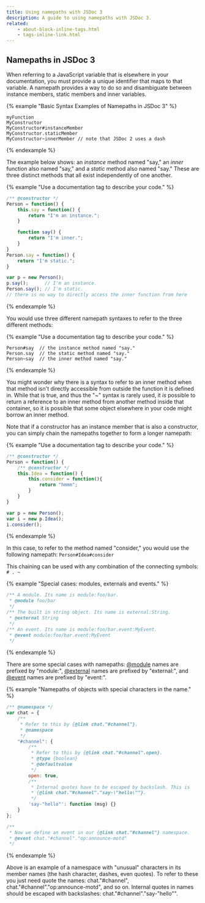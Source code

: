 ```yaml
---
title: Using namepaths with JSDoc 3
description: A guide to using namepaths with JSDoc 3.
related:
    - about-block-inline-tags.html
    - tags-inline-link.html
---
```


## Namepaths in JSDoc 3

When referring to a JavaScript variable that is elsewhere in your documentation, you must provide a unique identifier that maps to that variable. A namepath provides a way to do so and disambiguate between instance members, static members and inner variables.

{% example "Basic Syntax Examples of Namepaths in JSDoc 3" %}

```
myFunction
MyConstructor
MyConstructor#instanceMember
MyConstructor.staticMember
MyConstructor~innerMember // note that JSDoc 2 uses a dash
```
{% endexample %}

The example below shows: an _instance_ method named "say," an _inner_ function also named "say," and a _static_ method also named "say." These are three distinct methods that all exist independently of one another.

{% example "Use a documentation tag to describe your code." %}

```js
/** @constructor */
Person = function() {
    this.say = function() {
        return "I'm an instance.";
    }

    function say() {
        return "I'm inner.";
    }
}
Person.say = function() {
    return "I'm static.";
}

var p = new Person();
p.say();      // I'm an instance.
Person.say(); // I'm static.
// there is no way to directly access the inner function from here
```
{% endexample %}

You would use three different namepath syntaxes to refer to the three different methods:

{% example "Use a documentation tag to describe your code." %}

```
Person#say  // the instance method named "say."
Person.say  // the static method named "say."
Person~say  // the inner method named "say."
```
{% endexample %}

You might wonder why there is a syntax to refer to an inner method when that method isn't directly accessible from outside the function it is defined in. While that is true, and thus the "~" syntax is rarely used, it _is_ possible to return a reference to an inner method from another method inside that container, so it is possible that some object elsewhere in your code might borrow an inner method.

Note that if a constructor has an instance member that is also a constructor, you can simply chain the namepaths together to form a longer namepath:

{% example "Use a documentation tag to describe your code." %}

```js
/** @constructor */
Person = function() {
    /** @constructor */
    this.Idea = function() {
        this.consider = function(){
            return "hmmm";
        }
    }
}

var p = new Person();
var i = new p.Idea();
i.consider();
```
{% endexample %}

In this case, to refer to the method named "consider," you would use the following namepath:
`Person#Idea#consider`


This chaining can be used with any combination of the connecting symbols: `# . ~`

{% example "Special cases: modules, externals and events." %}

```js
/** A module. Its name is module:foo/bar.
 * @module foo/bar
 */
/** The built in string object. Its name is external:String.
 * @external String
 */
/** An event. Its name is module:foo/bar.event:MyEvent.
 * @event module:foo/bar.event:MyEvent
 */
```
{% endexample %}

There are some special cases with namepaths: [@module][module-tag] names are prefixed by "module:", [@external][external-tag] names are prefixed by "external:", and [@event][event-tag] names are prefixed by "event:".

{% example "Namepaths of objects with special characters in the name." %}

```js
/** @namespace */
var chat = {
    /**
     * Refer to this by {@link chat."#channel"}.
     * @namespace
     */
    "#channel": {
        /**
         * Refer to this by {@link chat."#channel".open}.
         * @type {boolean}
         * @defaultvalue
         */
        open: true,
        /**
         * Internal quotes have to be escaped by backslash. This is
         * {@link chat."#channel"."say-\"hello\""}.
         */
        'say-"hello"': function (msg) {}
    }
};

/**
 * Now we define an event in our {@link chat."#channel"} namespace.
 * @event chat."#channel"."op:announce-motd"
 */
```
{% endexample %}

Above is an example of a namespace with "unusual" characters in its member names (the hash character, dashes, even quotes).
To refer to these you just need quote the names: chat."#channel", chat."#channel"."op:announce-motd", and so on.
Internal quotes in names should be escaped with backslashes: chat."#channel"."say-\"hello\"".

[event-tag]: tags-event.html
[external-tag]: tags-external.html
[module-tag]: tags-module.html
